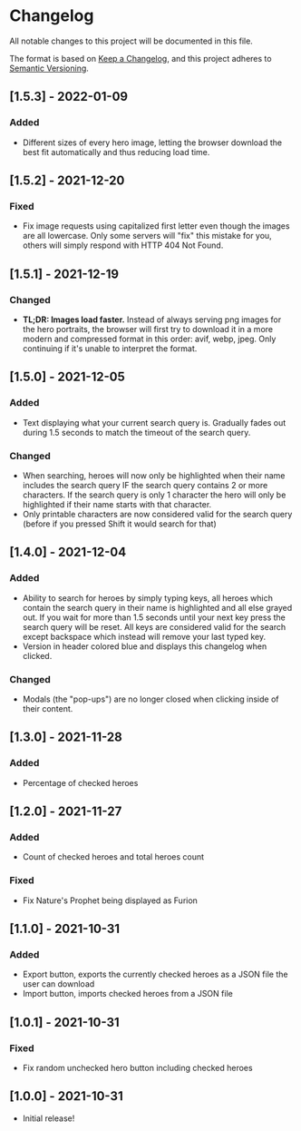 # Changelog
All notable changes to this project will be documented in this file.

The format is based on [Keep a Changelog](https://keepachangelog.com/en/1.0.0/),
and this project adheres to [Semantic Versioning](https://semver.org/spec/v2.0.0.html).

## [1.5.3] - 2022-01-09
### Added
- Different sizes of every hero image, letting the browser download the best fit automatically and thus reducing load time.

## [1.5.2] - 2021-12-20
### Fixed
- Fix image requests using capitalized first letter even though the images are all lowercase. Only some servers will "fix" this mistake for you, others will simply respond with HTTP 404 Not Found.

## [1.5.1] - 2021-12-19
### Changed
- **TL;DR: Images load faster.** Instead of always serving png images for the hero portraits, the browser will first try to download it in a more modern and compressed format in this order: avif, webp, jpeg. Only continuing if it's unable to interpret the format. 

## [1.5.0] - 2021-12-05
### Added
- Text displaying what your current search query is. Gradually fades out during 1.5 seconds to match the timeout of the search query.

### Changed
- When searching, heroes will now only be highlighted when their name includes the search query IF the search query contains 2 or more characters. If the search query is only 1 character the hero will only be highlighted if their name starts with that character.
- Only printable characters are now considered valid for the search query (before if you pressed Shift it would search for that)

## [1.4.0] - 2021-12-04
### Added
- Ability to search for heroes by simply typing keys, all heroes which contain the search query in their name is highlighted
and all else grayed out.
If you wait for more than 1.5 seconds until your next key press the search query will be reset.
All keys are considered valid for the search except backspace which instead will remove your last typed key.
- Version in header colored blue and displays this changelog when clicked.

### Changed
- Modals (the "pop-ups") are no longer closed when clicking inside of their content.

## [1.3.0] - 2021-11-28
### Added
- Percentage of checked heroes

## [1.2.0] - 2021-11-27
### Added
- Count of checked heroes and total heroes count

### Fixed
- Fix Nature's Prophet being displayed as Furion

## [1.1.0] - 2021-10-31
### Added
- Export button, exports the currently checked heroes as a JSON file the user can download
- Import button, imports checked heroes from a JSON file

## [1.0.1] - 2021-10-31
### Fixed
- Fix random unchecked hero button including checked heroes

## [1.0.0] - 2021-10-31
- Initial release!